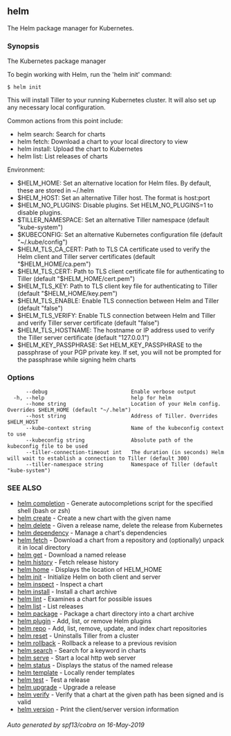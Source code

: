 ## helm

The Helm package manager for Kubernetes.

### Synopsis

The Kubernetes package manager

To begin working with Helm, run the 'helm init' command:

	$ helm init

This will install Tiller to your running Kubernetes cluster.
It will also set up any necessary local configuration.

Common actions from this point include:

- helm search:    Search for charts
- helm fetch:     Download a chart to your local directory to view
- helm install:   Upload the chart to Kubernetes
- helm list:      List releases of charts

Environment:

- $HELM_HOME:           Set an alternative location for Helm files. By default, these are stored in ~/.helm
- $HELM_HOST:           Set an alternative Tiller host. The format is host:port
- $HELM_NO_PLUGINS:     Disable plugins. Set HELM_NO_PLUGINS=1 to disable plugins.
- $TILLER_NAMESPACE:    Set an alternative Tiller namespace (default "kube-system")
- $KUBECONFIG:          Set an alternative Kubernetes configuration file (default "~/.kube/config")
- $HELM_TLS_CA_CERT:    Path to TLS CA certificate used to verify the Helm client and Tiller server certificates (default "$HELM_HOME/ca.pem")
- $HELM_TLS_CERT:       Path to TLS client certificate file for authenticating to Tiller (default "$HELM_HOME/cert.pem")
- $HELM_TLS_KEY:        Path to TLS client key file for authenticating to Tiller (default "$HELM_HOME/key.pem")
- $HELM_TLS_ENABLE:     Enable TLS connection between Helm and Tiller (default "false")
- $HELM_TLS_VERIFY:     Enable TLS connection between Helm and Tiller and verify Tiller server certificate (default "false")
- $HELM_TLS_HOSTNAME:   The hostname or IP address used to verify the Tiller server certificate (default "127.0.0.1")
- $HELM_KEY_PASSPHRASE: Set HELM_KEY_PASSPHRASE to the passphrase of your PGP private key. If set, you will not be prompted for the passphrase while signing helm charts



### Options

```
      --debug                           Enable verbose output
  -h, --help                            help for helm
      --home string                     Location of your Helm config. Overrides $HELM_HOME (default "~/.helm")
      --host string                     Address of Tiller. Overrides $HELM_HOST
      --kube-context string             Name of the kubeconfig context to use
      --kubeconfig string               Absolute path of the kubeconfig file to be used
      --tiller-connection-timeout int   The duration (in seconds) Helm will wait to establish a connection to Tiller (default 300)
      --tiller-namespace string         Namespace of Tiller (default "kube-system")
```

### SEE ALSO

* [helm completion](helm_completion.md)	 - Generate autocompletions script for the specified shell (bash or zsh)
* [helm create](helm_create.md)	 - Create a new chart with the given name
* [helm delete](helm_delete.md)	 - Given a release name, delete the release from Kubernetes
* [helm dependency](helm_dependency.md)	 - Manage a chart's dependencies
* [helm fetch](helm_fetch.md)	 - Download a chart from a repository and (optionally) unpack it in local directory
* [helm get](helm_get.md)	 - Download a named release
* [helm history](helm_history.md)	 - Fetch release history
* [helm home](helm_home.md)	 - Displays the location of HELM_HOME
* [helm init](helm_init.md)	 - Initialize Helm on both client and server
* [helm inspect](helm_inspect.md)	 - Inspect a chart
* [helm install](helm_install.md)	 - Install a chart archive
* [helm lint](helm_lint.md)	 - Examines a chart for possible issues
* [helm list](helm_list.md)	 - List releases
* [helm package](helm_package.md)	 - Package a chart directory into a chart archive
* [helm plugin](helm_plugin.md)	 - Add, list, or remove Helm plugins
* [helm repo](helm_repo.md)	 - Add, list, remove, update, and index chart repositories
* [helm reset](helm_reset.md)	 - Uninstalls Tiller from a cluster
* [helm rollback](helm_rollback.md)	 - Rollback a release to a previous revision
* [helm search](helm_search.md)	 - Search for a keyword in charts
* [helm serve](helm_serve.md)	 - Start a local http web server
* [helm status](helm_status.md)	 - Displays the status of the named release
* [helm template](helm_template.md)	 - Locally render templates
* [helm test](helm_test.md)	 - Test a release
* [helm upgrade](helm_upgrade.md)	 - Upgrade a release
* [helm verify](helm_verify.md)	 - Verify that a chart at the given path has been signed and is valid
* [helm version](helm_version.md)	 - Print the client/server version information

###### Auto generated by spf13/cobra on 16-May-2019
